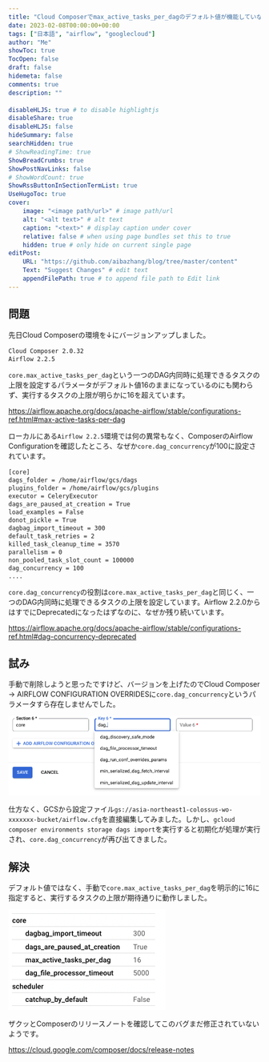 ```yaml
---
title: "Cloud Composerでmax_active_tasks_per_dagのデフォルト値が機能していない問題"
date: 2023-02-08T00:00:00+00:00
tags: ["日本語", "airflow", "googlecloud"]
author: "Me"
showToc: true
TocOpen: false
draft: false
hidemeta: false
comments: true
description: ""

disableHLJS: true # to disable highlightjs
disableShare: true
disableHLJS: false
hideSummary: false
searchHidden: true
# ShowReadingTime: true
ShowBreadCrumbs: true
ShowPostNavLinks: false
# ShowWordCount: true
ShowRssButtonInSectionTermList: true
UseHugoToc: true
cover:
    image: "<image path/url>" # image path/url
    alt: "<alt text>" # alt text
    caption: "<text>" # display caption under cover
    relative: false # when using page bundles set this to true
    hidden: true # only hide on current single page
editPost:
    URL: "https://github.com/aibazhang/blog/tree/master/content"
    Text: "Suggest Changes" # edit text
    appendFilePath: true # to append file path to Edit link
---
```


## 問題

先日Cloud Composerの環境を↓にバージョンアップしました。

```
Cloud Composer 2.0.32
Airflow 2.2.5
```

`core.max_active_tasks_per_dag`という一つのDAG内同時に処理できるタスクの上限を設定するパラメータがデフォルト値16のままになっているのにも関わらず、実行するタスクの上限が明らかに16を超えています。

https://airflow.apache.org/docs/apache-airflow/stable/configurations-ref.html#max-active-tasks-per-dag

ローカルにある`Airflow 2.2.5`環境では何の異常もなく、ComposerのAirflow Configurationを確認したところ、なぜか`core.dag_concurrency`が100に設定されています。

```
[core]
dags_folder = /home/airflow/gcs/dags
plugins_folder = /home/airflow/gcs/plugins
executor = CeleryExecutor
dags_are_paused_at_creation = True
load_examples = False
donot_pickle = True
dagbag_import_timeout = 300
default_task_retries = 2
killed_task_cleanup_time = 3570
parallelism = 0
non_pooled_task_slot_count = 100000
dag_concurrency = 100
....
```

`core.dag_concurrency`の役割は`core.max_active_tasks_per_dag`と同じく、一つのDAG内同時に処理できるタスクの上限を設定しています。Airflow 2.2.0からはすでにDeprecatedになったはずなのに、なぜか残り続いています。

https://airflow.apache.org/docs/apache-airflow/stable/configurations-ref.html#dag-concurrency-deprecated

## 試み

手動で削除しようと思ったですけど、バージョンを上げたのでCloud Composer -> AIRFLOW CONFIGURATION OVERRIDESに`core.dag_concurrency`というパラメータすら存在しませんでした。

![](images/36892f49cf56-20230217.png)

仕方なく、GCSから設定ファイル`gs://asia-northeast1-colossus-wo-xxxxxxx-bucket/airflow.cfg`を直接編集してみました。しかし、`gcloud composer environments storage dags import`を実行すると初期化が処理が実行され、`core.dag_concurrency`が再び出てきました。

## 解決

デフォルト値ではなく、手動で`core.max_active_tasks_per_dag`を明示的に16に指定すると、実行するタスクの上限が期待通りに動作しました。

![](images/7be4cd914ab1-20230217.png)

ザクッとComposerのリリースノートを確認してこのバグまだ修正されていないようです。

https://cloud.google.com/composer/docs/release-notes
